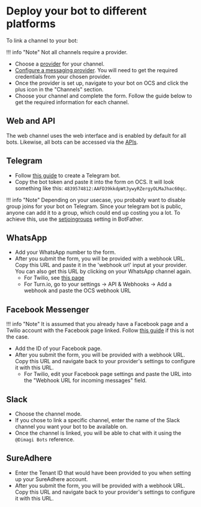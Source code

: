 # Deploy your bot to different platforms

To link a channel to your bot:

!!! info "Note"
    Not all channels require a provider.

- Choose a [provider][2] for your channel.
- [Configure a messaging provider][6]. You will need to get the required credentials from your chosen provider.
- Once the provider is set up, navigate to your bot on OCS and click the plus icon in the "Channels" section.
- Choose your channel and complete the form. Follow the guide below to get the required information for each channel.

## Web and API
The web channel uses the web interface and is enabled by default for all bots. Likewise, all bots can be accessed via the [APIs][api].

## Telegram
- Follow [this guide][1] to create a Telegram bot.
- Copy the bot token and paste it into the form on OCS. It will look something like this: `4839574812:AAFD39kkdpWt3ywyRZergyOLMaJhac60qc`.


!!! info "Note"
    Depending on your usecase, you probably want to disable group joins for your bot on Telegram. Since your telegram bot is public, anyone can add it to a group, which could end up costing you a lot. To achieve this, use the [setjoingroups][5] setting in BotFather.

## WhatsApp
- Add your WhatsApp number to the form.
- After you submit the form, you will be provided with a webhook URL. Copy this URL and paste it in the 'webhook url' input at your provider. You can also get this URL by clicking on your WhatsApp channel again.
    - For Twilio, see [this page][3]
    - For Turn.io, go to your settings -> API & Webhooks -> Add a webhook and paste the OCS webhook URL


## Facebook Messenger
!!! info "Note"
    It is assumed that you already have a Facebook page and a Twilio account with the Facebook page linked. Follow [this guide][4] if this is not the case.

- Add the ID of your Facebook page.
- After you submit the form, you will be provided with a webhook URL. Copy this URL and navigate back to your provider's settings to configure it with this URL.
    - For Twilio, edit your Facebook page settings and paste the URL into the "Webhook URL for incoming messages" field.

## Slack
- Choose the channel mode.
- If you chose to link a specific channel, enter the name of the Slack channel you want your bot to be available on.
- Once the channel is linked, you will be able to chat with it using the `@Dimagi Bots` reference.

## SureAdhere
- Enter the Tenant ID that would have been provided to you when setting up your SureAdhere account.
- After you submit the form, you will be provided with a webhook URL. Copy this URL and navigate back to your provider's settings to configure it with this URL.


[1]: https://core.telegram.org/bots#how-do-i-create-a-bot
[2]: ../concepts/messaging_providers.md
[3]: https://www.twilio.com/docs/WhatsApp/api#configuring-inbound-message-webhooks
[4]: https://www.twilio.com/docs/conversations/Facebook-messenger#setting-up-the-Facebook-messenger-channel
[5]: https://core.Telegram.org/bots/features#:~:text=/setjoingroups%20%E2%80%93%20toggle%20whether%20your%20bot%20can%20be%20added%20to%20groups%20or%20not.%20All%20bots%20must%20be%20able%20to%20process%20direct%20messages%2C%20but%20if%20your%20bot%20was%20not%20designed%20to%20work%20in%20groups%2C%20you%20can%20disable%20this.
[6]: ./configure_providers.md
[7]: https://chatbots.dimagi.com/users/profile/
[8]: https://chatbots.dimagi.com/api/docs/
[api]: ./api_access.md